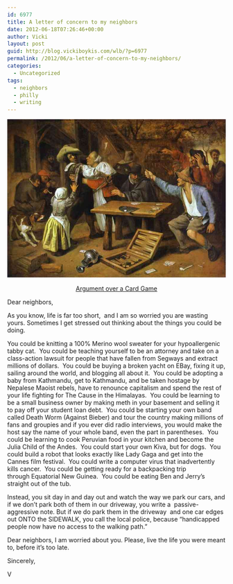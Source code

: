 ```yaml
---
id: 6977
title: A letter of concern to my neighbors
date: 2012-06-18T07:26:46+00:00
author: Vicki
layout: post
guid: http://blog.vickiboykis.com/wlb/?p=6977
permalink: /2012/06/a-letter-of-concern-to-my-neighbors/
categories:
  - Uncategorized
tags:
  - neighbors
  - philly
  - writing
---
```

<p style="text-align: center;">
  <a href="https://raw.githubusercontent.com/veekaybee/wlb/gh-pages/assets/images/2012/06/argument-jan-steen-painting1.jpg"><img class="aligncenter  wp-image-6986" title="argument-jan-steen-painting1" src="https://raw.githubusercontent.com/veekaybee/wlb/gh-pages/assets/images/2012/06/argument-jan-steen-painting1.jpg" alt="" width="512" height="365" /></a>
</p>

<p style="text-align: center;">
  <a href="http://www.wikipaintings.org/en/jan-steen/argument-over-a-card-game" target="_blank">Argument over a Card Game</a>
</p>

Dear neighbors,

As you know, life is far too short,  and I am so worried you are wasting yours. Sometimes I get stressed out thinking about the things you could be doing.

You could be knitting a 100% Merino wool sweater for your hypoallergenic tabby cat.  You could be teaching yourself to be an attorney and take on a class-action lawsuit for people that have fallen from Segways and extract millions of dollars.  You could be buying a broken yacht on EBay, fixing it up, sailing around the world, and blogging all about it.  You could be adopting a baby from Kathmandu, get to Kathmandu, and be taken hostage by Nepalese Maoist rebels, have to renounce capitalism and spend the rest of your life fighting for The Cause in the Himalayas.  You could be learning to be a small business owner by making meth in your basement and selling it to pay off your student loan debt.  You could be starting your own band called Death Worm (Against Bieber) and tour the country making millions of fans and groupies and if you ever did radio interviews, you would make the host say the name of your whole band, even the part in parentheses.  You could be learning to cook Peruvian food in your kitchen and become the Julia Child of the Andes.  You could start your own Kiva, but for dogs.  You could build a robot that looks exactly like Lady Gaga and get into the Cannes film festival.  You could write a computer virus that inadvertently kills cancer.  You could be getting ready for a backpacking trip through Equatorial New Guinea.  You could be eating Ben and Jerry&#8217;s straight out of the tub.

Instead, you sit day in and day out and watch the way we park our cars, and if we don&#8217;t park both of them in our driveway, you write a  passive-aggressive note. But if we do park them in the driveway  and one car edges out ONTO the SIDEWALK, you call the local police, because &#8220;handicapped people now have no access to the walking path.&#8221;

Dear neighbors, I am worried about you. Please, live the life you were meant to, before it&#8217;s too late.

Sincerely,
  
V